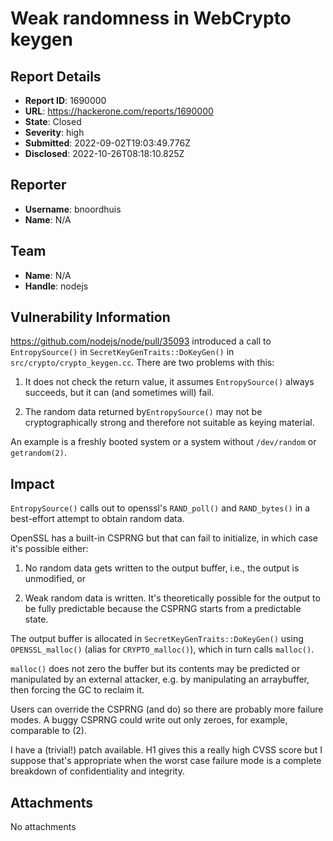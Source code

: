# Weak randomness in WebCrypto keygen

## Report Details
- **Report ID**: 1690000
- **URL**: https://hackerone.com/reports/1690000
- **State**: Closed
- **Severity**: high
- **Submitted**: 2022-09-02T19:03:49.776Z
- **Disclosed**: 2022-10-26T08:18:10.825Z

## Reporter
- **Username**: bnoordhuis
- **Name**: N/A

## Team
- **Name**: N/A
- **Handle**: nodejs

## Vulnerability Information
https://github.com/nodejs/node/pull/35093 introduced a call to `EntropySource()` in `SecretKeyGenTraits::DoKeyGen()` in `src/crypto/crypto_keygen.cc`. There are two problems with this:

1. It does not check the return value, it assumes `EntropySource()` always succeeds, but it can (and sometimes will) fail.

2. The random data returned by`EntropySource()` may not be cryptographically strong and therefore not suitable as keying material.

An example is a freshly booted system or a system without `/dev/random` or `getrandom(2)`.

## Impact

`EntropySource()` calls out to openssl's `RAND_poll()` and `RAND_bytes()` in a best-effort attempt to obtain random data.

OpenSSL has a built-in CSPRNG but that can fail to initialize, in which case it's possible either:

1. No random data gets written to the output buffer, i.e., the output is unmodified, or

2. Weak random data is written. It's theoretically possible for the output to be fully predictable because the CSPRNG starts from a predictable state.

The output buffer is allocated in `SecretKeyGenTraits::DoKeyGen()` using `OPENSSL_malloc()` (alias for `CRYPTO_malloc()`), which in turn calls `malloc()`.

`malloc()` does not zero the buffer but its contents may be predicted or manipulated by an external attacker, e.g. by manipulating an arraybuffer, then forcing the GC to reclaim it.

Users can override the CSPRNG (and do) so there are probably more failure modes. A buggy CSPRNG could write out only zeroes, for example, comparable to (2).

I have a (trivial!) patch available. H1 gives this a really high CVSS score but I suppose that's appropriate when the worst case failure mode is a complete breakdown of confidentiality and integrity.

## Attachments
No attachments
